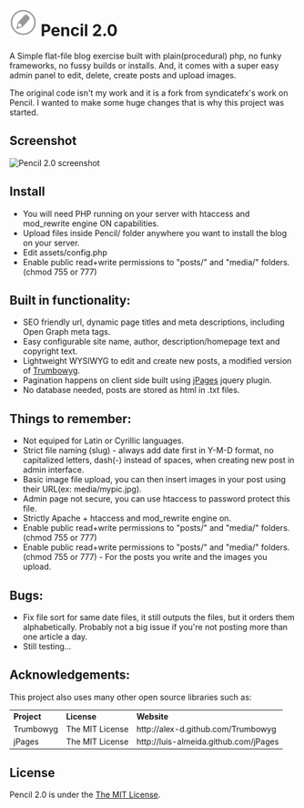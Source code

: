 ![Pencil 2.0 logo](https://github.com/MrGKanev/Pencil-2.0/blob/master/assets/logo.png?raw=true) Pencil 2.0
======

A Simple flat-file blog exercise built with plain(procedural) php, no funky frameworks, no fussy builds or installs. And, it comes with a super easy admin panel to edit, delete, create posts and upload images.

The original code isn't my work and it is a fork from syndicatefx's work on Pencil. I wanted to make some huge changes that is why this project was started. 

## Screenshot 

![Pencil 2.0 screenshot](https://github.com/MrGKanev/Pensil-2.0/blob/master/screenshot/screenshot.png?raw=true)

## Install

- You will need PHP running on your server with htaccess and mod_rewrite engine ON capabilities.
- Upload files inside Pencil/ folder anywhere you want to install the blog on your server.
- Edit assets/config.php
- Enable public read+write permissions to "posts/" and "media/"  folders. (chmod 755 or 777)

## Built in functionality:

- SEO friendly url, dynamic page titles and meta descriptions, including Open Graph meta tags.
- Easy configurable site name, author, description/homepage text and copyright text.
- Lightweight WYSIWYG to edit and create new posts, a modified version of [Trumbowyg](http://alex-d.github.com/Trumbowyg).
- Pagination happens on client side built using [jPages](http://luis-almeida.github.com/jPages) jquery plugin.
- No database needed, posts are stored as html in .txt files.

## Things to remember:

- Not equiped for Latin or Cyrillic languages.
- Strict file naming (slug) - always add date first in Y-M-D format, no capitalized letters, dash(-) instead of spaces, when creating new post in admin interface.
- Basic image file upload, you can then insert images in your post using their URL(ex: media/mypic.jpg).
- Admin page not secure, you can use htaccess to password protect this file.
- Strictly Apache + htaccess and mod_rewrite engine on.
- Enable public read+write permissions to "posts/" and "media/"  folders. (chmod 755 or 777)
- Enable public read+write permissions to "posts/" and "media/"  folders. (chmod 755 or 777) - For the posts you write and the images you upload.

## Bugs:

- Fix file sort for same date files, it still outputs the files, but it orders them alphabetically. Probably not a big issue if you're not posting more than one article a day.
- Still testing...

## Acknowledgements:

This project also uses many other open source libraries such as:

<table>
    <tr>
        <td><strong>Project</strong></td>
        <td><strong>License</strong></td>
        <td><strong>Website</strong></td>
    </tr>
    <tr>
        <td>Trumbowyg</td>
        <td>The MIT License</td>
        <td>http://alex-d.github.com/Trumbowyg</td>
    </tr>
    <tr>
        <td>jPages</td>
        <td>The MIT License</td>
        <td>http://luis-almeida.github.com/jPages</td>
    </tr>
</table>

## License

Pencil 2.0  is under the [The MIT License](https://github.com/MrGKanev/Pencil-2.0/blob/master/LICENSE).
